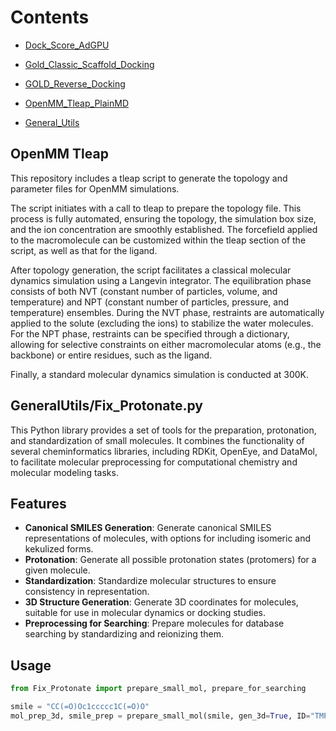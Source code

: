 # Contents
- [Dock_Score_AdGPU](https://github.com/HiteSit/Chem_Script_Repo/tree/master/Dock_Score_AdGPU)
- [Gold_Classic_Scaffold_Docking](https://github.com/HiteSit/Chem_Script_Repo/tree/master/GOLD_Classic_Scaffold)
- [GOLD_Reverse_Docking](https://github.com/HiteSit/Chem_Script_Repo/tree/master/GOLD_Reverse_Docking)

- [OpenMM_Tleap_PlainMD](https://github.com/HiteSit/Chem_Script_Repo/tree/master/OpenMM_Tleap_PlainMD)
- [General_Utils](https://github.com/HiteSit/Chem_Script_Repo/tree/master/General_Utils)

## OpenMM Tleap
This repository includes a tleap script to generate the topology and parameter files for OpenMM simulations.

The script initiates with a call to tleap to prepare the topology file. This process is fully automated, ensuring the topology, the simulation box size, and the ion concentration are smoothly established. The forcefield applied to the macromolecule can be customized within the tleap section of the script, as well as that for the ligand.

After topology generation, the script facilitates a classical molecular dynamics simulation using a Langevin integrator. The equilibration phase consists of both NVT (constant number of particles, volume, and temperature) and NPT (constant number of particles, pressure, and temperature) ensembles. During the NVT phase, restraints are automatically applied to the solute (excluding the ions) to stabilize the water molecules. For the NPT phase, restraints can be specified through a dictionary, allowing for selective constraints on either macromolecular atoms (e.g., the backbone) or entire residues, such as the ligand.

Finally, a standard molecular dynamics simulation is conducted at 300K.

## GeneralUtils/Fix_Protonate.py
This Python library provides a set of tools for the preparation, protonation, and standardization of small molecules. It combines the functionality of several cheminformatics libraries, including RDKit, OpenEye, and DataMol, to facilitate molecular preprocessing for computational chemistry and molecular modeling tasks.

## Features

- **Canonical SMILES Generation**: Generate canonical SMILES representations of molecules, with options for including isomeric and kekulized forms.
- **Protonation**: Generate all possible protonation states (protomers) for a given molecule.
- **Standardization**: Standardize molecular structures to ensure consistency in representation.
- **3D Structure Generation**: Generate 3D coordinates for molecules, suitable for use in molecular dynamics or docking studies.
- **Preprocessing for Searching**: Prepare molecules for database searching by standardizing and reionizing them.

## Usage
```python
from Fix_Protonate import prepare_small_mol, prepare_for_searching

smile = "CC(=O)Oc1ccccc1C(=O)O"
mol_prep_3d, smile_prep = prepare_small_mol(smile, gen_3d=True, ID="TMP", protonate=True)
```
